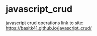 # javascript_crud
javascript crud operations
link to site: https://basitk41.github.io/javascript_crud/
